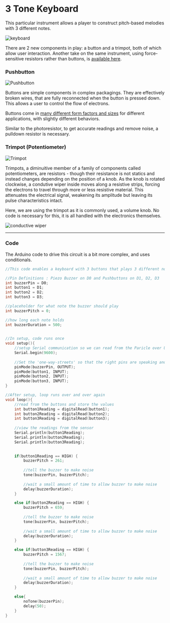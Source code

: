 # 3 Tone Keyboard

This particular instrument allows a player to construct pitch-based melodies with 3 different notes.

![keyboard](keyboard.png)

There are 2 new components in play: a button and a trimpot, both of which allow user interaction. Another take on the same instrument, using force-sensitive resistors rather than buttons, is [available here](https://www.arduino.cc/en/Tutorial/toneKeyboard).

### Pushbutton

![Pushbutton](https://cdn.sparkfun.com//assets/parts/9/0/00097-03-L.jpg)

Buttons are simple components in complex packagings. They are effectively broken wires, that are fully reconnected when the button is pressed down. This allows a user to control the flow of electrons.

Buttons come in [many different form factors and sizes](https://www.sparkfun.com/search/results?term=button) for different applications, with slightly different behaviors.

Similar to the photoresistor, to get accurate readings and remove noise, a pulldown resistor is necessary.

### Trimpot (Potentiometer)

![Trimpot](https://cdn.sparkfun.com//assets/parts/3/8/2/3/09806-01.jpg)

Trimpots, a diminuitive member of a family of components called potentiometers, are resistors - though their resistance is not statics and instead changes depending on the position of a knob. As the knob is rotated clockwise, a condutive wiper inside moves along a resistive strips, forcing the electrons to travel through more or less resistive material. This attenuates the electrical signal, weakening its amplitude but leaving its pulse characteristics intact.

Here, we are using the trimpot as it is commonly used, a volume knob. No code is necessary for this, it is all handled with the electronics themselves.

![conductive wiper](https://i.stack.imgur.com/XXQEm.gif)

-----

### Code
The Arduino code to drive this circuit is a bit more complex, and uses conditionals.

```c
//This code enables a keyboard with 3 buttons that plays 3 different notes.

//Pin Definitions : Piezo Buzzer on D0 and Pushbuttons on D1, D2, D3
int buzzerPin = D0;
int button1 = D1;
int button2 = D2;
int button3 = D3;

//placeholder for what note the buzzer should play
int buzzerPitch = 0;

//how long each note holds
int buzzerDuration = 500;

 
//In setup, code runs once
void setup(){
    //setup Serial communication so we can read from the Paricle over USB
    Serial.begin(9600);
	
	//Set the 'one-way-streets' so that the right pins are speaking and listening
	pinMode(buzzerPin, OUTPUT);
	pinMode(button1, INPUT);
	pinMode(button2, INPUT);
	pinMode(button3, INPUT);
}

//After setup, loop runs over and over again 
void loop(){
 	//read from the buttons and store the values
	int button1Reading = digitalRead(button1);
	int button2Reading = digitalRead(button2);
	int button3Reading = digitalRead(button3);
 
 	//view the readings from the sensor
 	Serial.println(button1Reading);
 	Serial.println(button2Reading);
 	Serial.println(button3Reading);

		
	if(button1Reading == HIGH) {
		buzzerPitch = 261;
		
		//tell the buzzer to make noise
 		tone(buzzerPin, buzzerPitch);
 	
 		//wait a small amount of time to allow buzzer to make noise
 		delay(buzzerDuration);
 	}

 	else if(button2Reading == HIGH) {
		buzzerPitch = 659;
		
		//tell the buzzer to make noise
 		tone(buzzerPin, buzzerPitch);
 	
 		//wait a small amount of time to allow buzzer to make noise
 		delay(buzzerDuration);
 	}

 	else if(button3Reading == HIGH) {
		buzzerPitch = 1567;
		
		//tell the buzzer to make noise
 		tone(buzzerPin, buzzerPitch);
 	
 		//wait a small amount of time to allow buzzer to make noise
 		delay(buzzerDuration);
 	}

 	else{
 		noTone(buzzerPin);
 		delay(50);
 	}
}
```
